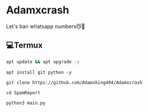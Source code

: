 # Adamxcrash
Let's ban whatsapp numbers😼🤌

## 💻Termux
```sh
apt update && apt upgrade -y
```
```
apt install git python -y
```
```
git clone https://github.com/Adamxking404/Adamxcrash
```
```
cd SpamReport
```
```
python3 main.py
```
